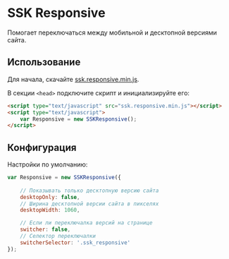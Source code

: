 # SSK Responsive
Помогает переключаться между мобильной и десктопной версиями сайта. 

## Использование
Для начала, скачайте [ssk.responsive.min.js](https://raw.githubusercontent.com/win0err/ssk-responsive/master/ssk.responsive.min.js).

В секции `<head>` подключите скрипт и инициализируйте его:
```html
<script type="text/javascript" src="ssk.responsive.min.js"></script>
<script type="text/javascript">
	var Responsive = new SSKResponsive();
</script>
```

## Конфигурация
Настройки по умолчанию:
```js
var Responsive = new SSKResponsive({
	
	// Показывать только десктопную версию сайта
	desktopOnly: false,
	// Ширина десктопной версии сайта в пикселях
	desktopWidth: 1060, 					

	// Если ли переключалка версий на странице
	switcher: false,
	// Селектор переключалки
	switcherSelector: '.ssk_responsive'
});
```
